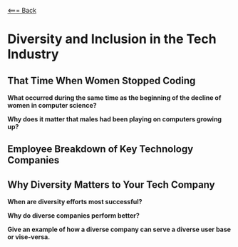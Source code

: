 [<=== Back](README.md)

# Diversity and Inclusion in the Tech Industry

## That Time When Women Stopped Coding

**What occurred during the same time as the beginning of the decline of women in computer science?**


**Why does it matter that males had been playing on computers growing up?**

## Employee Breakdown of Key Technology Companies

## Why Diversity Matters to Your Tech Company

**When are diversity efforts most successful?**


**Why do diverse companies perform better?**


**Give an example of how a diverse company can serve a diverse user base or vise-versa.**